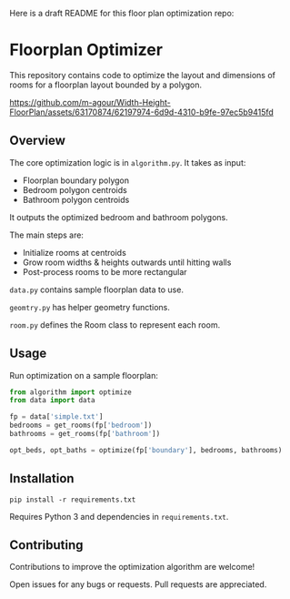 Here is a draft README for this floor plan optimization repo:

# Floorplan Optimizer

This repository contains code to optimize the layout and dimensions of rooms for a floorplan layout bounded by a polygon.


https://github.com/m-agour/Width-Height-FloorPlan/assets/63170874/62197974-6d9d-4310-b9fe-97ec5b9415fd


## Overview

The core optimization logic is in `algorithm.py`. It takes as input:

- Floorplan boundary polygon 
- Bedroom polygon centroids
- Bathroom polygon centroids

It outputs the optimized bedroom and bathroom polygons. 

The main steps are:

- Initialize rooms at centroids 
- Grow room widths & heights outwards until hitting walls
- Post-process rooms to be more rectangular

`data.py` contains sample floorplan data to use.

`geomtry.py` has helper geometry functions.

`room.py` defines the Room class to represent each room.

## Usage

Run optimization on a sample floorplan:

```python
from algorithm import optimize
from data import data

fp = data['simple.txt']
bedrooms = get_rooms(fp['bedroom']) 
bathrooms = get_rooms(fp['bathroom'])

opt_beds, opt_baths = optimize(fp['boundary'], bedrooms, bathrooms)
```

## Installation

```
pip install -r requirements.txt
```

Requires Python 3 and dependencies in `requirements.txt`.

## Contributing

Contributions to improve the optimization algorithm are welcome! 

Open issues for any bugs or requests. Pull requests are appreciated.

